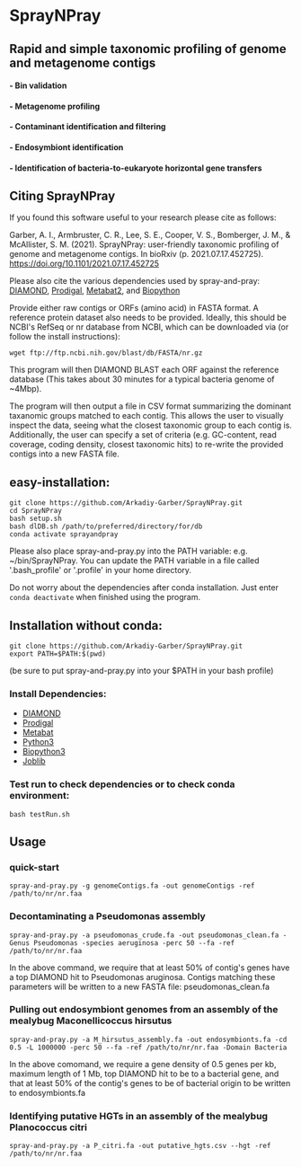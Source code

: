 # SprayNPray
## Rapid and simple taxonomic profiling of genome and metagenome contigs 
#### - Bin validation
#### - Metagenome profiling
#### - Contaminant identification and filtering
#### - Endosymbiont identification
#### - Identification of bacteria-to-eukaryote horizontal gene transfers

## Citing SprayNPray
If you found this software useful to your research please cite as follows:

Garber, A. I., Armbruster, C. R., Lee, S. E., Cooper, V. S., Bomberger, J. M., & McAllister, S. M. (2021). SprayNPray: user-friendly taxonomic profiling of genome and metagenome contigs. In bioRxiv (p. 2021.07.17.452725). https://doi.org/10.1101/2021.07.17.452725

Please also cite the various dependencies used by spray-and-pray: [DIAMOND](https://pubmed.ncbi.nlm.nih.gov/25402007/), [Prodigal](https://www.ncbi.nlm.nih.gov/pmc/articles/PMC2848648/), [Metabat2](https://www.ncbi.nlm.nih.gov/pmc/articles/PMC6662567/), and [Biopython](https://biopython.org/)


Provide either raw contigs or ORFs (amino acid) in FASTA format.
A reference protein dataset also needs to be provided. Ideally, this should be NCBI's RefSeq or nr database from NCBI, 
which can be downloaded via (or follow the install instructions):
    
    wget ftp://ftp.ncbi.nih.gov/blast/db/FASTA/nr.gz

This program will then DIAMOND BLAST each ORF against the reference database
(This takes about 30 minutes for a typical bacteria genome of ~4Mbp).

The program will then output a file in CSV format summarizing the dominant taxanomic groups matched to each contig.
This allows the user to visually inspect the data, seeing what the closest taxonomic group to each contig is.
Additionally, the user can specify a set of criteria (e.g. GC-content, read coverage, coding density, closest taxonomic hits) to re-write the provided contigs into a new FASTA file.


## easy-installation:
  
    git clone https://github.com/Arkadiy-Garber/SprayNPray.git
    cd SprayNPray
    bash setup.sh
    bash dlDB.sh /path/to/preferred/directory/for/db
    conda activate sprayandpray

Please also place spray-and-pray.py into the PATH variable: e.g. ~/bin/SprayNPray. You can update the PATH variable in a file called '.bash_profile' or '.profile' in your home directory.

Do not worry about the dependencies after conda installation. Just enter `conda deactivate` when finished using the program.


## Installation without conda:

    git clone https://github.com/Arkadiy-Garber/SprayNPray.git
    export PATH=$PATH:$(pwd)

(be sure to put spray-and-pray.py into your $PATH in your bash profile)

### Install Dependencies:

* [DIAMOND](https://github.com/bbuchfink/diamond)
* [Prodigal](https://github.com/hyattpd/Prodigal)
* [Metabat](https://bitbucket.org/berkeleylab/metabat)
* [Python3](https://www.python.org/download/releases/3.0/)
* [Biopython3](https://biopython.org/)
* [Joblib](https://joblib.readthedocs.io/en/latest/)

### Test run to check dependencies or to check conda environment:

    bash testRun.sh

## Usage

### quick-start

    spray-and-pray.py -g genomeContigs.fa -out genomeContigs -ref /path/to/nr/nr.faa

### Decontaminating a Pseudomonas assembly

    spray-and-pray.py -a pseudomonas_crude.fa -out pseudomonas_clean.fa -Genus Pseudomonas -species aeruginosa -perc 50 --fa -ref /path/to/nr/nr.faa

In the above command, we require that at least 50% of contig's genes have a top DIAMOND hit to Pseudomonas aruginosa. Contigs matching these parameters will be written to a new FASTA file: pseudomonas_clean.fa


### Pulling out endosymbiont genomes from an assembly of the mealybug Maconellicoccus hirsutus

    spray-and-pray.py -a M_hirsutus_assembly.fa -out endosymbionts.fa -cd 0.5 -L 1000000 -perc 50 --fa -ref /path/to/nr/nr.faa -Domain Bacteria

In the above comomand, we require a gene density of 0.5 genes per kb, maximum length of 1 Mb, top DIAMOND hit to be to a bacterial gene, and that at least 50% of the contig's genes to be of bacterial origin to be written to endosymbionts.fa


### Identifying putative HGTs in an assembly of the mealybug Planococcus citri

    spray-and-pray.py -a P_citri.fa -out putative_hgts.csv --hgt -ref /path/to/nr/nr.faa


